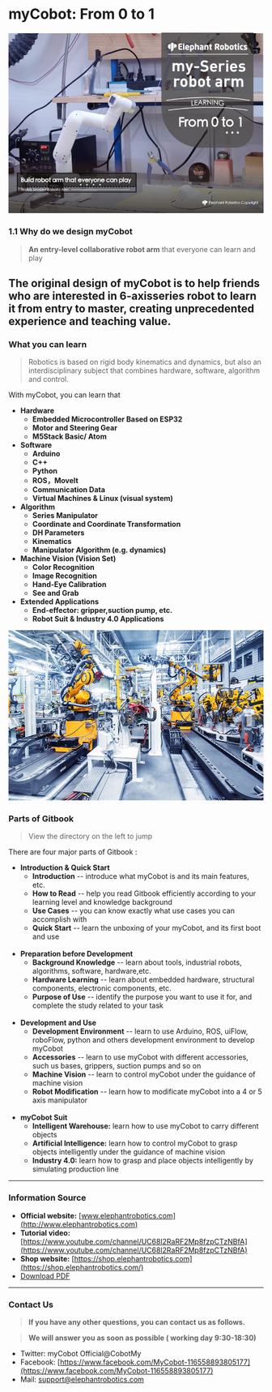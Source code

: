 # myCobot: From 0 to 1

![my](./resources/1-elephant/入门封面.jpg)

### 1.1 Why do we design myCobot
> **An entry-level collaborative robot arm** that everyone can learn and play

The original design of myCobot is to help friends who are interested in 6-axisseries robot to learn it from entry to master, creating unprecedented experience and teaching value.
---

### What you can learn
> Robotics is based on rigid body kinematics and dynamics, but also an interdisciplinary subject that combines hardware, software, algorithm and control.

With myCobot, you can learn that

+ **Hardware**
	+ **Embedded Microcontroller Based on ESP32**
	+ **Motor and Steering Gear**
	+ **M5Stack Basic/ Atom**
+ **Software**
	+ **Arduino** 
	+ **C++**
	+ **Python**
	+ **ROS，MoveIt**
	+ **Communication Data**
	+ **Virtual Machines & Linux (visual system)**
+ **Algorithm**
	+ **Series Manipulator**
	+ **Coordinate and Coordinate Transformation**
	+ **DH Parameters**
	+ **Kinematics**
	+ **Manipulator Algorithm (e.g. dynamics)**
+ **Machine Vision (Vision Set)**
	+ **Color Recognition**
	+ **Image Recognition**
	+ **Hand-Eye Calibration**
	+ **See and Grab**
+ **Extended Applications**
	+ **End-effector: gripper,suction pump, etc.**
	+ **Robot Suit & Industry 4.0 Applications**


![robot1](./resources/1-elephant/robot1.jpg)


### Parts of Gitbook
> View the directory on the left to jump

There are four major parts of Gitbook :

+ **Introduction & Quick Start** 
	+ **Introduction**  -- introduce what myCobot is and its main features, etc.
	+ **How to Read**  -- help you read Gitbook efficiently according to your learning level and knowledge background
	+ **Use Cases**  -- you can know exactly what use cases you can accomplish with
	+ **Quick Start**  -- learn the unboxing of your myCobot, and its first boot and use
	<br>
+ **Preparation before Development**
	+ **Background Knowledge** -- learn about tools, industrial robots, algorithms, software, hardware,etc.
	+ **Hardware Learning** -- learn about embedded hardware, structural components, electronic components, etc.
	+ **Purpose of Use** -- identify the purpose you want to use it for, and complete the study related to your task
	<br>
+ **Development and Use**
	+ **Development Environment** -- learn to use Arduino, ROS, uiFlow, roboFlow, python and others development environment to develop myCobot
	+ **Accessories** -- learn to use myCobot with different accessories, such us bases, grippers, suction pumps and so on
	+ **Machine Vision**  -- learn to control myCobot under the guidance of machine vision
	+ **Robot Modification** -- learn how to modificate myCobot into a 4 or 5 axis manipulator
	<br>
+ **myCobot Suit** 
	+ **Intelligent Warehouse:** learn how to use myCobot to carry different objects
	+ **Artificial Intelligence:** learn how to control myCobot to grasp objects intelligently under the guidance of machine vision
	+ **Industry 4.0:** learn how to grasp and place objects intelligently by simulating production line

***

### Information Source
- **Official website:**
  [www.elephantrobotics.com](http://www.elephantrobotics.com)
- **Tutorial video:**
  [https://www.youtube.com/channel/UC68l2RaRF2Mp8fzpCTzNBfA](https://www.youtube.com/channel/UC68l2RaRF2Mp8fzpCTzNBfA)
- **Shop website:**
  [https://shop.elephantrobotics.com](https://shop.elephantrobotics.com/)
- [Download PDF](https://www.elephantrobotics.com/docs/pdf/myCobot-en.pdf)

***

### Contact Us

> **If you have any other questions, you can contact us as follows.**

> **We will answer you as soon as possible ( working day 9:30-18:30)**

- Twitter: myCobot Official\@CobotMy
- Facebook: [https://www.facebook.com/MyCobot-116558893805177](https://www.facebook.com/MyCobot-116558893805177)
- Mail: <support@elephantrobotics.com>
